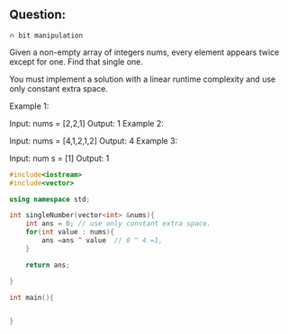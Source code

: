 ## Question:
`🔥 bit manipulation`

Given a non-empty array of integers nums, every element appears twice except for one. Find that single one.

You must implement a solution with a linear runtime complexity and use only constant extra space.

 

Example 1:

Input: nums = [2,2,1]
Output: 1
Example 2:

Input: nums = [4,1,2,1,2]
Output: 4
Example 3:

Input: num s = [1]
Output: 1

```cpp
#include<iostream>
#include<vector>

using namespace std;

int singleNumber(vector<int> &nums){
    int ans = 0; // use only constant extra space.
    for(int value : nums){
        ans =ans ^ value  // 0 ^ 4 =1, 
    }

    return ans;

}

int main(){


}
```
